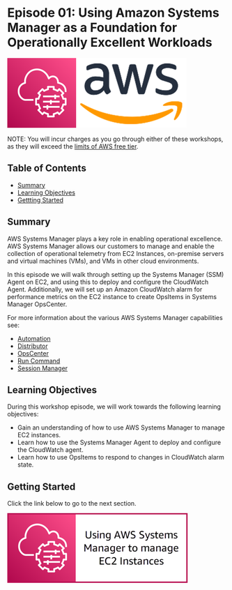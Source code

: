 # Episode 01: Using Amazon Systems Manager as a Foundation for Operationally Excellent Workloads

![](operational_excellence/media/ssm-aws-logo.png)

NOTE: You will incur charges as you go through either of these workshops, as they will exceed the [limits of AWS free tier](http://docs.aws.amazon.com/awsaccountbilling/latest/aboutv2/free-tier-limits.html).

## Table of Contents

- [Summary](#summary)
- [Learning Objectives](#learning-objectives)
- [Gettting Started](#getting-started)

## Summary

AWS Systems Manager plays a key role in enabling operational excellence. AWS Systems Manager allows our customers to manage and enable the collection of operational telemetry from EC2 Instances, on-premise servers and virtual machines (VMs), and VMs in other cloud environments.

In this episode we will walk through setting up the Systems Manager (SSM) Agent on EC2, and using this to deploy and configure the CloudWatch Agent. Additionally, we will set up an Amazon CloudWatch alarm for performance metrics on the EC2 instance to create OpsItems in Systems Manager OpsCenter.

For more information about the various AWS Systems Manager capabilities see:

- [Automation](https://docs.aws.amazon.com/systems-manager/latest/userguide/systems-manager-automation.html)
- [Distributor](https://docs.aws.amazon.com/systems-manager/latest/userguide/distributor.html)
- [OpsCenter](https://docs.aws.amazon.com/systems-manager/latest/userguide/OpsCenter.html)
- [Run Command](https://docs.aws.amazon.com/systems-manager/latest/userguide/execute-remote-commands.html)
- [Session Manager](https://docs.aws.amazon.com/systems-manager/latest/userguide/session-manager.html)

## Learning Objectives

During this workshop episode, we will work towards the following learning objectives:

- Gain an understanding of how to use AWS Systems Manager to manage EC2 instances.
- Learn how to use the Systems Manager Agent to deploy and configure the CloudWatch agent.
- Learn how to use OpsItems to respond to changes in CloudWatch alarm state.

## Getting Started

Click the link below to go to the next section.

[![](operational_excellence/media/episode-01-step-01-manage-ec2.png)](/episode-01-step-01-manage-ec2.md)